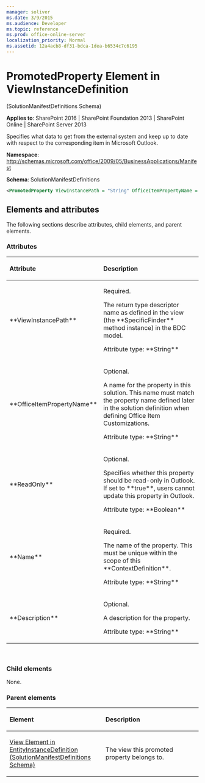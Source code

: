 ```yaml
---
manager: soliver
ms.date: 3/9/2015
ms.audience: Developer
ms.topic: reference
ms.prod: office-online-server
localization_priority: Normal
ms.assetid: 12a4acb8-df31-bdca-1dea-b6534c7c6195
---
```


# PromotedProperty Element in ViewInstanceDefinition 

(SolutionManifestDefinitions Schema)

**Applies to**: SharePoint 2016 | SharePoint Foundation 2013 | SharePoint Online | SharePoint Server 2013

Specifies what data to get from the external system and keep up to date with respect to the corresponding item in Microsoft Outlook.

**Namespace**: http://schemas.microsoft.com/office/2009/05/BusinessApplications/Manifest

**Schema**: SolutionManifestDefinitions

```XML
<PromotedProperty ViewInstancePath = "String" OfficeItemPropertyName = "String" ReadOnly = "Boolean" Name = "String" Description = "String"> </PromotedProperty>
```

## Elements and attributes

The following sections describe attributes, child elements, and parent elements.

### Attributes

<table>
<colgroup>
<col width="20%" />
<col width="80%" />
</colgroup>
<thead>
<tr class="header">
<th align="left"><p>Attribute</p></th>
<th align="left"><p>Description</p></th>
</tr>
</thead>
<tbody>
<tr class="odd">
<td align="left"><p>**ViewInstancePath**</p></td>
<td align="left"><p>Required.</p>
<p>The return type descriptor name as defined in the view (the **SpecificFinder** method instance) in the BDC model.</p>
<p>Attribute type: **String**</p></td>
</tr>
<tr class="even">
<td align="left"><p>**OfficeItemPropertyName**</p></td>
<td align="left"><p>Optional.</p>
<p>A name for the property in this solution. This name must match the property name defined later in the solution definition when defining Office Item Customizations.</p>
<p>Attribute type: **String**</p></td>
</tr>
<tr class="odd">
<td align="left"><p>**ReadOnly**</p></td>
<td align="left"><p>Optional.</p>
<p>Specifies whether this property should be read-only in Outlook. If set to **true**, users cannot update this property in Outlook.</p>
<p>Attribute type: **Boolean**</p></td>
</tr>
<tr class="even">
<td align="left"><p>**Name**</p></td>
<td align="left"><p>Required.</p>
<p>The name of the property. This must be unique within the scope of this **ContextDefinition**.</p>
<p>Attribute type: **String**</p></td>
</tr>
<tr class="odd">
<td align="left"><p>**Description**</p></td>
<td align="left"><p>Optional.</p>
<p>A description for the property.</p>
<p>Attribute type: **String**</p></td>
</tr>
</tbody>
</table>

<br/>

### Child elements

None.

### Parent elements

<table>
<colgroup>
<col width="50%" />
<col width="50%" />
</colgroup>
<thead>
<tr class="header">
<th align="left"><p>Element</p></th>
<th align="left"><p>Description</p></th>
</tr>
</thead>
<tbody>
<tr class="odd">
<td align="left"><p><span sdata="link"><a href="view-element-in-entityinstancedefinition-solutionmanifestdefinitions-schema.md">View Element in EntityInstanceDefinition (SolutionManifestDefinitions Schema)</a></span></p></td>
<td align="left"><p>The view this promoted property belongs to.</p></td>
</tr>
</tbody>
</table>

<br/>

<br/>








